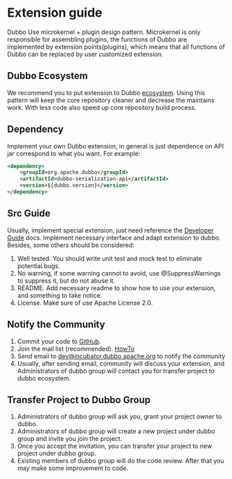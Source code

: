 # Extension guide

Dubbo Use microkernel + plugin design pattern. Microkernel is only responsible for assembling plugins, the functions of Dubbo are implemented by extension points(plugins), which means that all functions of Dubbo can be replaced by user customized extension.

## Dubbo Ecosystem

We recommend you to put extension to Dubbo [ecosystem](https://github.com/dubbo). Using this pattern will keep the core repository cleaner and decrease the maintains work. With less code also speed up core repository build process.

## Dependency
Implement your own Dubbo extension, in general is just dependence on API jar correspond to what you want.
For example:
```xml
<dependency>
    <groupId>org.apache.dubbo</groupId>
    <artifactId>dubbo-serialization-api</artifactId>
    <version>${dubbo.version}</version>
</dependency>
```

## Src Guide
Usually, implement special extension, just need reference the [Developer Guide](http://dubbo.apache.org/#/docs/dev/build.md?lang=en-us) docs. Implement necessary interface and adapt extension to dubbo. Besides, some others should be considered:
1. Well tested. You should write unit test and mock test to eliminate potential bugs.
2. No warning, if some warning cannot to avoid, use @SuppressWarnings to suppress it, but do not abuse it.
3. README. Add necessary readme to show how to use your extension, and something to take notice.
4. License. Make sure of use Apache License 2.0.

## Notify the Community
1. Commit your code to [GitHub](https://github.com).
2. Join the mail list (recommended). [HowTo](https://github.com/apache/dubbo/wiki/Mailing-list-subscription-guide)
2. Send email to dev@incubator.dubbo.apache.org to notify the community
3. Usually, after sending email, community will discuss your extension, and Administrators of dubbo group will contact you for transfer project to dubbo ecosystem.

## Transfer Project to Dubbo Group
1. Administrators of dubbo group will ask you, grant your project owner to dubbo.
2. Administrators of dubbo group will create a new project under dubbo group and invite you join the project.
3. Once you accept the invitation, you can transfer your project to new project under dubbo group.
4. Existing members of dubbo group will do the code review. After that you may make some improvement to code.

